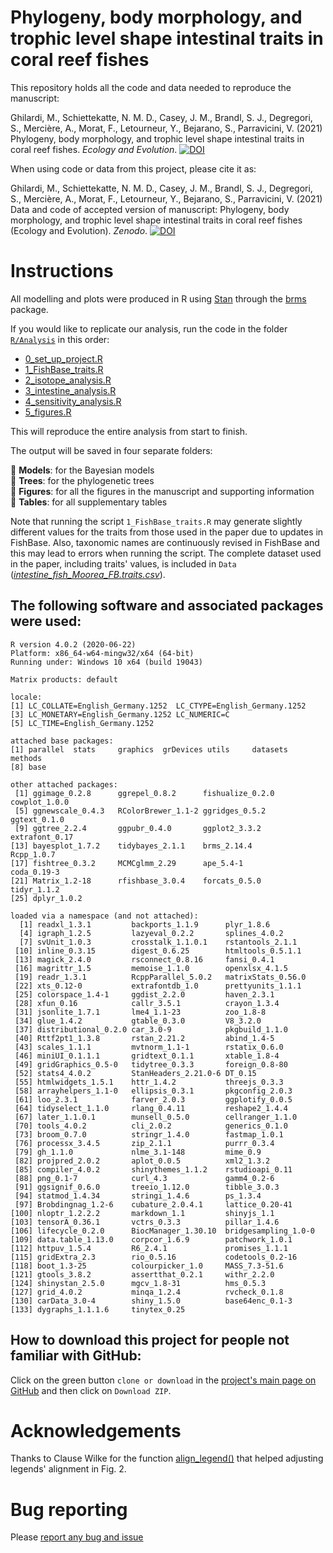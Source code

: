 # Phylogeny, body morphology, and trophic level shape intestinal traits in coral reef fishes

This repository holds all the code and data needed to reproduce the manuscript:

Ghilardi, M., Schiettekatte, N. M. D., Casey, J. M., Brandl, S. J., Degregori, S., Mercière, A., Morat, F., Letourneur, Y., Bejarano, S., Parravicini, V. (2021) Phylogeny, body morphology, and trophic level shape intestinal traits in coral reef fishes. *Ecology and Evolution*. [![DOI](https://img.shields.io/badge/DOI-10.1002/ece3.8045-blue)](https://doi.org/10.1002/ece3.8045)

When using code or data from this project, please cite it as:

Ghilardi, M., Schiettekatte, N. M. D., Casey, J. M., Brandl, S. J., Degregori, S., Mercière, A., Morat, F., Letourneur, Y., Bejarano, S., Parravicini, V. (2021) Data and code of accepted version of manuscript: Phylogeny, body morphology, and trophic level shape intestinal traits in coral reef fishes (Ecology and Evolution). *Zenodo*. [![DOI](https://zenodo.org/badge/DOI/10.5281/zenodo.5172790.svg)](https://doi.org/10.5281/zenodo.5172790)



# Instructions

All modelling and plots were produced in R using [Stan](https://mc-stan.org/) through the [brms](https://paul-buerkner.github.io/brms/) package.

If you would like to replicate our analysis, run the code in the folder [`R/Analysis`](https://github.com/mattiaghilardi/ReefFishIntestines/blob/main/R/Analysis) in this order:

- [0_set_up_project.R](https://github.com/mattiaghilardi/ReefFishIntestines/blob/main/R/Analysis/0_set_up_project.R)
- [1_FishBase_traits.R](https://github.com/mattiaghilardi/ReefFishIntestines/blob/main/R/Analysis/1_FishBase_traits.R)
- [2_isotope_analysis.R](https://github.com/mattiaghilardi/ReefFishIntestines/blob/main/R/Analysis/2_isotope_analysis.R)
- [3_intestine_analysis.R](https://github.com/mattiaghilardi/ReefFishIntestines/blob/main/R/Analysis/3_intestine_analysis.R)
- [4_sensitivity_analysis.R](https://github.com/mattiaghilardi/ReefFishIntestines/blob/main/R/Analysis/4_sensitivity_analysis.R)
- [5_figures.R](https://github.com/mattiaghilardi/ReefFishIntestines/blob/main/R/Analysis/5_figures.R)

This will reproduce the entire analysis from start to finish.

The output will be saved in four separate folders:

📁 **Models**: for the Bayesian models   
📁 **Trees**: for the phylogenetic trees  
📁 **Figures**: for all the figures in the manuscript and supporting information  
📁 **Tables**: for all supplementary tables

Note that running the script `1_FishBase_traits.R` may generate slightly different values for the traits from those used in the paper due to updates in FishBase. Also, taxonomic names are continuously revised in FishBase and this may lead to errors when running the script. The complete dataset used in the paper, including traits' values, is included in `Data` ([*intestine_fish_Moorea_FB.traits.csv*](https://github.com/mattiaghilardi/ReefFishIntestines/blob/main/Data/intestine_fish_Moorea_FB.traits.csv)).

## The following software and associated packages were used:

```{r}
R version 4.0.2 (2020-06-22)
Platform: x86_64-w64-mingw32/x64 (64-bit)
Running under: Windows 10 x64 (build 19043)

Matrix products: default

locale:
[1] LC_COLLATE=English_Germany.1252  LC_CTYPE=English_Germany.1252   
[3] LC_MONETARY=English_Germany.1252 LC_NUMERIC=C                    
[5] LC_TIME=English_Germany.1252    

attached base packages:
[1] parallel  stats     graphics  grDevices utils     datasets  methods  
[8] base     

other attached packages:
 [1] ggimage_0.2.8      ggrepel_0.8.2      fishualize_0.2.0   cowplot_1.0.0     
 [5] ggnewscale_0.4.3   RColorBrewer_1.1-2 ggridges_0.5.2     ggtext_0.1.0      
 [9] ggtree_2.2.4       ggpubr_0.4.0       ggplot2_3.3.2      extrafont_0.17    
[13] bayesplot_1.7.2    tidybayes_2.1.1    brms_2.14.4        Rcpp_1.0.7        
[17] fishtree_0.3.2     MCMCglmm_2.29      ape_5.4-1          coda_0.19-3       
[21] Matrix_1.2-18      rfishbase_3.0.4    forcats_0.5.0      tidyr_1.1.2       
[25] dplyr_1.0.2       

loaded via a namespace (and not attached):
  [1] readxl_1.3.1         backports_1.1.9      plyr_1.8.6          
  [4] igraph_1.2.5         lazyeval_0.2.2       splines_4.0.2       
  [7] svUnit_1.0.3         crosstalk_1.1.0.1    rstantools_2.1.1    
 [10] inline_0.3.15        digest_0.6.25        htmltools_0.5.1.1   
 [13] magick_2.4.0         rsconnect_0.8.16     fansi_0.4.1         
 [16] magrittr_1.5         memoise_1.1.0        openxlsx_4.1.5      
 [19] readr_1.3.1          RcppParallel_5.0.2   matrixStats_0.56.0  
 [22] xts_0.12-0           extrafontdb_1.0      prettyunits_1.1.1   
 [25] colorspace_1.4-1     ggdist_2.2.0         haven_2.3.1         
 [28] xfun_0.16            callr_3.5.1          crayon_1.3.4        
 [31] jsonlite_1.7.1       lme4_1.1-23          zoo_1.8-8           
 [34] glue_1.4.2           gtable_0.3.0         V8_3.2.0            
 [37] distributional_0.2.0 car_3.0-9            pkgbuild_1.1.0      
 [40] Rttf2pt1_1.3.8       rstan_2.21.2         abind_1.4-5         
 [43] scales_1.1.1         mvtnorm_1.1-1        rstatix_0.6.0       
 [46] miniUI_0.1.1.1       gridtext_0.1.1       xtable_1.8-4        
 [49] gridGraphics_0.5-0   tidytree_0.3.3       foreign_0.8-80      
 [52] stats4_4.0.2         StanHeaders_2.21.0-6 DT_0.15             
 [55] htmlwidgets_1.5.1    httr_1.4.2           threejs_0.3.3       
 [58] arrayhelpers_1.1-0   ellipsis_0.3.1       pkgconfig_2.0.3     
 [61] loo_2.3.1            farver_2.0.3         ggplotify_0.0.5     
 [64] tidyselect_1.1.0     rlang_0.4.11         reshape2_1.4.4      
 [67] later_1.1.0.1        munsell_0.5.0        cellranger_1.1.0    
 [70] tools_4.0.2          cli_2.0.2            generics_0.1.0      
 [73] broom_0.7.0          stringr_1.4.0        fastmap_1.0.1       
 [76] processx_3.4.5       zip_2.1.1            purrr_0.3.4         
 [79] gh_1.1.0             nlme_3.1-148         mime_0.9            
 [82] projpred_2.0.2       aplot_0.0.5          xml2_1.3.2          
 [85] compiler_4.0.2       shinythemes_1.1.2    rstudioapi_0.11     
 [88] png_0.1-7            curl_4.3             gamm4_0.2-6         
 [91] ggsignif_0.6.0       treeio_1.12.0        tibble_3.0.3        
 [94] statmod_1.4.34       stringi_1.4.6        ps_1.3.4            
 [97] Brobdingnag_1.2-6    cubature_2.0.4.1     lattice_0.20-41     
[100] nloptr_1.2.2.2       markdown_1.1         shinyjs_1.1         
[103] tensorA_0.36.1       vctrs_0.3.3          pillar_1.4.6        
[106] lifecycle_0.2.0      BiocManager_1.30.10  bridgesampling_1.0-0
[109] data.table_1.13.0    corpcor_1.6.9        patchwork_1.0.1     
[112] httpuv_1.5.4         R6_2.4.1             promises_1.1.1      
[115] gridExtra_2.3        rio_0.5.16           codetools_0.2-16    
[118] boot_1.3-25          colourpicker_1.0     MASS_7.3-51.6       
[121] gtools_3.8.2         assertthat_0.2.1     withr_2.2.0         
[124] shinystan_2.5.0      mgcv_1.8-31          hms_0.5.3           
[127] grid_4.0.2           minqa_1.2.4          rvcheck_0.1.8       
[130] carData_3.0-4        shiny_1.5.0          base64enc_0.1-3     
[133] dygraphs_1.1.1.6     tinytex_0.25
```

## How to download this project for people not familiar with GitHub:

Click on the green button `clone or download` in the [project's main page on GitHub](https://github.com/mattiaghilardi/ReefFishIntestines) and then click on `Download ZIP`.

# Acknowledgements
Thanks to Clause Wilke for the function [align_legend()](https://github.com/clauswilke/dviz.supp/blob/master/R/align_legend.R) that helped adjusting legends' alignment in Fig. 2.

# Bug reporting
Please [report any bug and issue](https://github.com/mattiaghilardi/ReefFishIntestines/issues)
